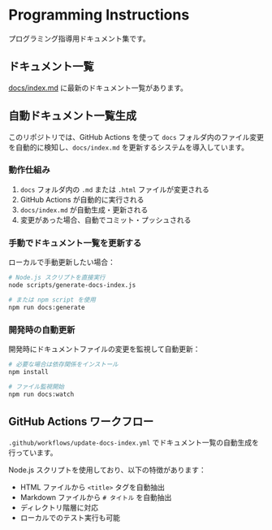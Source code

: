 # Programming Instructions

プログラミング指導用ドキュメント集です。

## ドキュメント一覧

[docs/index.md](docs/index.md) に最新のドキュメント一覧があります。

## 自動ドキュメント一覧生成

このリポジトリでは、GitHub Actions を使って `docs` フォルダ内のファイル変更を自動的に検知し、`docs/index.md` を更新するシステムを導入しています。

### 動作仕組み

1. `docs` フォルダ内の `.md` または `.html` ファイルが変更される
2. GitHub Actions が自動的に実行される
3. `docs/index.md` が自動生成・更新される
4. 変更があった場合、自動でコミット・プッシュされる

### 手動でドキュメント一覧を更新する

ローカルで手動更新したい場合：

```bash
# Node.js スクリプトを直接実行
node scripts/generate-docs-index.js

# または npm script を使用
npm run docs:generate
```

### 開発時の自動更新

開発時にドキュメントファイルの変更を監視して自動更新：

```bash
# 必要な場合は依存関係をインストール
npm install

# ファイル監視開始
npm run docs:watch
```

## GitHub Actions ワークフロー

`.github/workflows/update-docs-index.yml` でドキュメント一覧の自動生成を行っています。

Node.js スクリプトを使用しており、以下の特徴があります：

- HTML ファイルから `<title>` タグを自動抽出
- Markdown ファイルから `# タイトル` を自動抽出
- ディレクトリ階層に対応
- ローカルでのテスト実行も可能
